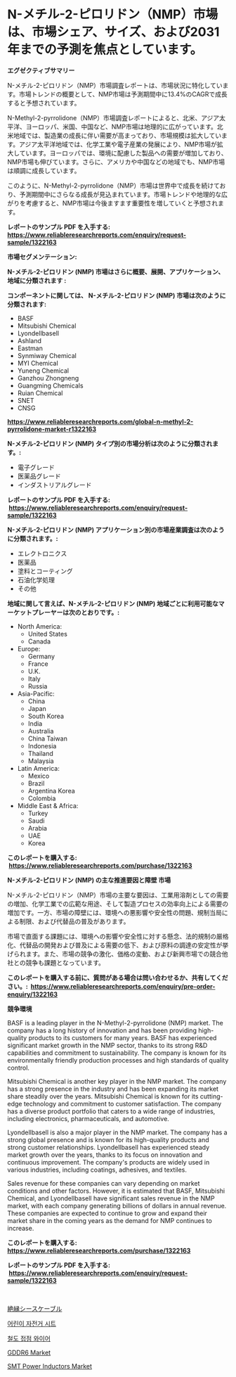<p><h1>N-メチル-2-ピロリドン（NMP）市場は、市場シェア、サイズ、および2031年までの予測を焦点としています。</h1></p><p><strong>エグゼクティブサマリー</strong></p>
<p><p>N-メチル-2-ピロリドン（NMP）市場調査レポートは、市場状況に特化しています。市場トレンドの概要として、NMP市場は予測期間中に13.4%のCAGRで成長すると予想されています。</p><p>N-Methyl-2-pyrrolidone（NMP）市場調査レポートによると、北米、アジア太平洋、ヨーロッパ、米国、中国など、NMP市場は地理的に広がっています。北米地域では、製造業の成長に伴い需要が高まっており、市場規模は拡大しています。アジア太平洋地域では、化学工業や電子産業の発展により、NMP市場が拡大しています。ヨーロッパでは、環境に配慮した製品への需要が増加しており、NMP市場も伸びています。さらに、アメリカや中国などの地域でも、NMP市場は順調に成長しています。</p><p>このように、N-Methyl-2-pyrrolidone（NMP）市場は世界中で成長を続けており、予測期間中にさらなる成長が見込まれています。市場トレンドや地理的な広がりを考慮すると、NMP市場は今後ますます重要性を増していくと予想されます。</p></p>
<p><strong>レポートのサンプル PDF を入手する: <a href="https://www.reliableresearchreports.com/enquiry/request-sample/1322163">https://www.reliableresearchreports.com/enquiry/request-sample/1322163</a></strong></p>
<p><strong>市場セグメンテーション:</strong></p>
<p><strong> N-メチル-2-ピロリドン (NMP) 市場はさらに概要、展開、アプリケーション、地域に分類されます :</strong></p>
<p><strong>コンポーネントに関しては、 N-メチル-2-ピロリドン (NMP) 市場は次のように分類されます: &nbsp;</strong></p>
<p><ul><li>BASF</li><li>Mitsubishi Chemical</li><li>Lyondellbasell</li><li>Ashland</li><li>Eastman</li><li>Synmiway Chemical</li><li>MYI Chemical</li><li>Yuneng Chemical</li><li>Ganzhou Zhongneng</li><li>Guangming Chemicals</li><li>Ruian Chemical</li><li>SNET</li><li>CNSG</li></ul></p>
<p><strong><a href="https://www.reliableresearchreports.com/global-n-methyl-2-pyrrolidone-market-r1322163">https://www.reliableresearchreports.com/global-n-methyl-2-pyrrolidone-market-r1322163</a></strong></p>
<p><strong> N-メチル-2-ピロリドン (NMP) タイプ別の市場分析は次のように分類されます。:</strong></p>
<p><ul><li>電子グレード</li><li>医薬品グレード</li><li>インダストリアルグレード</li></ul></p>
<p><strong>レポートのサンプル PDF を入手する: &nbsp;<a href="https://www.reliableresearchreports.com/enquiry/request-sample/1322163">https://www.reliableresearchreports.com/enquiry/request-sample/1322163</a></strong></p>
<p><strong> N-メチル-2-ピロリドン (NMP) アプリケーション別の市場産業調査は次のように分類されます。:</strong></p>
<p><ul><li>エレクトロニクス</li><li>医薬品</li><li>塗料とコーティング</li><li>石油化学処理</li><li>その他</li></ul></p>
<p><strong>地域に関して言えば、N-メチル-2-ピロリドン (NMP) 地域ごとに利用可能なマーケットプレーヤーは次のとおりです。:</strong></p>
<p><ul>
    <li>
        North America:
        <ul>
            <li>United States</li>
            <li>Canada</li>
        </ul>
    </li>
    <li>
        Europe:
        <ul>
            <li>Germany</li>
            <li>France</li>
            <li>U.K.</li>
            <li>Italy</li>
            <li>Russia</li>
        </ul>
    </li>
    <li>
        Asia-Pacific:
        <ul>
            <li>China</li>
            <li>Japan</li>
            <li>South Korea</li>
            <li>India</li>
            <li>Australia</li>
            <li>China Taiwan</li>
            <li>Indonesia</li>
            <li>Thailand</li>
            <li>Malaysia</li>
        </ul>
    </li>
    <li>
        Latin America:
        <ul>
            <li>Mexico</li>
            <li>Brazil</li>
            <li>Argentina Korea</li>
            <li>Colombia</li>
        </ul>
    </li>
    <li>
        Middle East & Africa:
        <ul>
            <li>Turkey</li>
            <li>Saudi</li>
            <li>Arabia</li>
            <li>UAE</li>
            <li>Korea</li>
        </ul>
    </li>
    </ul></p>
<p><strong>このレポートを購入する: &nbsp;<a href="https://www.reliableresearchreports.com/purchase/1322163">https://www.reliableresearchreports.com/purchase/1322163</a></strong></p>
<p><strong>N-メチル-2-ピロリドン (NMP) の主な推進要因と障壁 市場</strong></p>
<p><p>N-メチル-2-ピロリドン（NMP）市場の主要な要因は、工業用溶剤としての需要の増加、化学工業での広範な用途、そして製造プロセスの効率向上による需要の増加です。一方、市場の障壁には、環境への悪影響や安全性の問題、規制当局による制限、および代替品の普及があります。</p><p>市場で直面する課題には、環境への影響や安全性に対する懸念、法的規制の厳格化、代替品の開発および普及による需要の低下、および原料の調達の安定性が挙げられます。また、市場の競争の激化、価格の変動、および新興市場での競合他社との競争も課題となっています。</p></p>
<p><strong>このレポートを購入する前に、質問がある場合は問い合わせるか、共有してください。:&nbsp; <a href="https://www.reliableresearchreports.com/enquiry/pre-order-enquiry/1322163">https://www.reliableresearchreports.com/enquiry/pre-order-enquiry/1322163</a></strong></p>
<p><strong>競争環境</strong></p>
<p><p>BASF is a leading player in the N-Methyl-2-pyrrolidone (NMP) market. The company has a long history of innovation and has been providing high-quality products to its customers for many years. BASF has experienced significant market growth in the NMP sector, thanks to its strong R&D capabilities and commitment to sustainability. The company is known for its environmentally friendly production processes and high standards of quality control.</p><p>Mitsubishi Chemical is another key player in the NMP market. The company has a strong presence in the industry and has been expanding its market share steadily over the years. Mitsubishi Chemical is known for its cutting-edge technology and commitment to customer satisfaction. The company has a diverse product portfolio that caters to a wide range of industries, including electronics, pharmaceuticals, and automotive.</p><p>Lyondellbasell is also a major player in the NMP market. The company has a strong global presence and is known for its high-quality products and strong customer relationships. Lyondellbasell has experienced steady market growth over the years, thanks to its focus on innovation and continuous improvement. The company's products are widely used in various industries, including coatings, adhesives, and textiles.</p><p>Sales revenue for these companies can vary depending on market conditions and other factors. However, it is estimated that BASF, Mitsubishi Chemical, and Lyondellbasell have significant sales revenue in the NMP market, with each company generating billions of dollars in annual revenue. These companies are expected to continue to grow and expand their market share in the coming years as the demand for NMP continues to increase.</p></p>
<p><strong>このレポートを購入する: &nbsp; <a href="https://www.reliableresearchreports.com/purchase/1322163">https://www.reliableresearchreports.com/purchase/1322163</a></strong></p>
<p><strong>レポートのサンプル PDF を入手する: &nbsp;<a href="https://www.reliableresearchreports.com/enquiry/request-sample/1322163">https://www.reliableresearchreports.com/enquiry/request-sample/1322163</a></strong><strong></strong></p>
<p>&nbsp;</p>
<p><p><a href="https://github.com/KenyonJohns/Market-Research-Report-List-1/blob/main/3030560100262.md">絶縁シースケーブル</a></p><p><a href="https://github.com/DavidCarter19662022/Market-Research-Report-List-1/blob/main/835442891637.md">어린이 자전거 시트</a></p><p><a href="https://github.com/crfsywufhm81415/Market-Research-Report-List-2/blob/main/778426291638.md">철도 접점 와이어</a></p><p><a href="https://issuu.com/reportprime-2/docs/gddr6-market-size-2030.pptx">GDDR6 Market</a></p><p><a href="https://issuu.com/reportprime-2/docs/smt-power-inductors-market-size-2030.pptx">SMT Power Inductors Market</a></p></p>